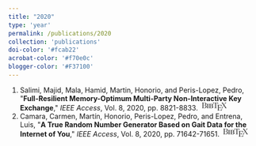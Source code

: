 ```yaml
---
title: "2020"
type: 'year'
permalink: /publications/2020
collection: 'publications'
doi-color: '#fcab22'
acrobat-color: '#f70e0c'
blogger-color: '#F37100'
---
```

1. Salimi, Majid, Mala, Hamid, Martin, Honorio, and Peris-Lopez, Pedro, "**Full-Resilient Memory-Optimum Multi-Party Non-Interactive Key Exchange**," *IEEE Access*, Vol. 8, 2020, pp. 8821-8833. <a href='https://dx.doi.org/10.1109/ACCESS.2020.2964038' target='_blank'><i class='ai ai-fw ai-doi' style='color: {{ page.doi-color }}'></i></a> &nbsp;<a href='/publications/bibtex#8950068' target='_blank' class='btn btn--mcwbibtex'><img src='../images/BibTeX_logo-16px-high.png'/></a>
1. Camara, Carmen, Martín, Honorio, Peris-Lopez, Pedro, and Entrena, Luis, "**A True Random Number Generator Based on Gait Data for the Internet of You**," *IEEE Access*, Vol. 8, 2020, pp. 71642-71651. <a href='https://dx.doi.org/10.1109/ACCESS.2020.2986822' target='_blank'><i class='ai ai-fw ai-doi' style='color: {{ page.doi-color }}'></i></a> &nbsp;<a href='/publications/bibtex#9062579' target='_blank' class='btn btn--mcwbibtex'><img src='../images/BibTeX_logo-16px-high.png'/></a>
